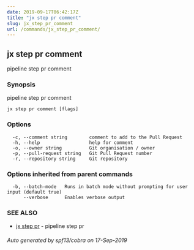 ```yaml
---
date: 2019-09-17T06:42:17Z
title: "jx step pr comment"
slug: jx_step_pr_comment
url: /commands/jx_step_pr_comment/
---
```

## jx step pr comment

pipeline step pr comment

### Synopsis

pipeline step pr comment

```
jx step pr comment [flags]
```

### Options

```
  -c, --comment string        comment to add to the Pull Request
  -h, --help                  help for comment
  -o, --owner string          Git organisation / owner
  -p, --pull-request string   Git Pull Request number
  -r, --repository string     Git repository
```

### Options inherited from parent commands

```
  -b, --batch-mode   Runs in batch mode without prompting for user input (default true)
      --verbose      Enables verbose output
```

### SEE ALSO

* [jx step pr](/commands/jx_step_pr/)	 - pipeline step pr

###### Auto generated by spf13/cobra on 17-Sep-2019

